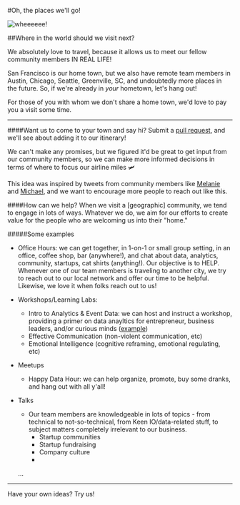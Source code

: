 #Oh, the places we'll go! 

![wheeeeee!](http://i.giphy.com/IElJxPiPFBza0.gif)

##Where in the world should we visit next? 

We absolutely love to travel, because it allows us to meet our fellow community members IN REAL LIFE!

San Francisco is our home town, but we also have remote team members in Austin, Chicago, Seattle, Greenville, SC, and undoubtedly more places in the future. So, if we're already in _your_ hometown, let's hang out! 

For those of you with whom we don't share a home town, we'd love to pay you a visit some time. 

---

####Want us to come to your town and say hi? Submit a [pull request](https://help.github.com/articles/creating-a-pull-request/), and we'll see about adding it to our itinerary! 

We can't make any promises, but we figured it'd be great to get input from our community members, so we can make more informed decisions in terms of where to focus our airline miles 🛩 

This idea was inspired by tweets from community members like [Melanie](https://twitter.com/melaniersumner/status/657260447545098240) and [Michael](https://twitter.com/mike_mitt/status/657043522802044928), and we want to encourage more people to reach out like this. 

####How can we help? 
When we visit a [geographic] community, we tend to engage in lots of ways. Whatever we do, we aim for our efforts to create value for the people who are welcoming us into their "home."

#####Some examples
* Office Hours: we can get together, in 1-on-1 or small group setting, in an office, coffee shop, bar (anywhere!), and chat about data, analytics, community, startups, cat shirts (anything!). Our objective is to HELP. Whenever one of our team members is traveling to another city, we try to reach out to our local network and offer our time to be helpful. Likewise, we love it when folks reach out to us! 

* Workshops/Learning Labs:
  * Intro to Analytics & Event Data: we can host and instruct a workshop, providing a primer on data anayltics for entrepreneur, business leaders, and/or curious minds ([example](http://www.eventbrite.com/e/intro-to-analytics-event-data-at-keen-hq-tickets-19151742377))
  * Effective Communication (non-violent communication, etc)
  * Emotional Intelligence (cognitive reframing, emotional regulating, etc)

* Meetups
  * Happy Data Hour: we can help organize, promote, buy some dranks, and hang out with all y'all! 

* Talks
  * Our team members are knowledgeable in lots of topics - from technical to not-so-technical, from Keen IO/data-related stuff, to subject matters completely irrelevant to our business. 
    * Startup communities
    * Startup fundraising
    * Company culture
    * 
  ...

---

Have your own ideas? Try us! 


